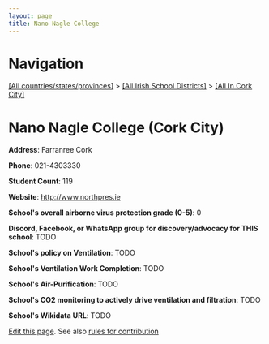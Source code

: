 ```yaml
---
layout: page
title: Nano Nagle College
---
```

# Navigation

[[All countries/states/provinces]](../../..) > [[All Irish School Districts]](../..) > [[All In Cork City]](..)

# Nano Nagle College (Cork City)

**Address**: Farranree Cork

**Phone**: 021-4303330

**Student Count**: 119

**Website**: <http://www.northpres.ie>

**School's overall airborne virus protection grade (0-5)**: 0

**Discord, Facebook, or WhatsApp group for discovery/advocacy for THIS school**: TODO

**School's policy on Ventilation**: TODO

**School's Ventilation Work Completion**: TODO

**School's Air-Purification**: TODO

**School's CO2 monitoring to actively drive ventilation and filtration**: TODO

**School's Wikidata URL**: TODO


[Edit this page](https://github.com/ventilate-schools/Ireland/edit/main/./Cork_City/Nano_Nagle_College.md). See also [rules for contribution](../../../contribution-rules/)